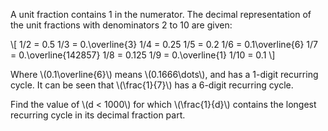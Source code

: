 A unit fraction contains 1 in the numerator. The decimal 
representation of the unit fractions with denominators 
2 to 10 are given:

\\[
1/2   =  0.5
1/3   =  0.\\overline{3}
1/4   =  0.25
1/5   =  0.2
1/6   =  0.1\\overline{6}
1/7   =  0.\\overline{142857}
1/8   =  0.125
1/9   =  0.\\overline{1}
1/10  =  0.1
\\]

Where \\(0.1\\overline{6}\\) means \\(0.1666\\dots\\), and has a 1-digit recurring 
cycle. It can be seen that \\(\frac{1}{7}\\) has a 6-digit recurring cycle.

Find the value of \\(d < 1000\\) for which \\(\\frac{1}{d}\\) contains the longest 
recurring cycle in its decimal fraction part.
